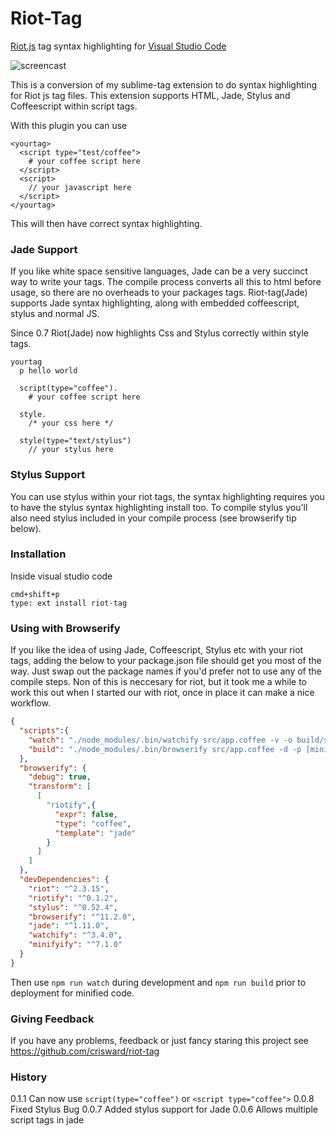 # Riot-Tag

[Riot.js](http://riotjs.com/) tag syntax highlighting for [Visual Studio Code](https://code.visualstudio.com)

![screencast](https://github.com/crisward/riot-tag/raw/master/images/screen-cast.gif)

This is a conversion of my sublime-tag extension to do syntax highlighting 
for Riot js tag files. This extension supports HTML, Jade, Stylus and Coffeescript within
script tags.

With this plugin you can use

```
<yourtag>
  <script type="test/coffee">
    # your coffee script here
  </script>
  <script>
    // your javascript here
  </script>
</yourtag>
```
This will then have correct syntax highlighting.

### Jade Support

If you like white space sensitive languages, Jade can be
a very succinct way to write your tags. The compile process
converts all this to html before usage, so there are no
overheads to your packages tags. Riot-tag(Jade) supports
Jade syntax highlighting, along with embedded coffeescript,
stylus and normal JS.

Since 0.7  Riot(Jade) now highlights Css and Stylus correctly
within style tags.

```jade
yourtag
  p hello world

  script(type="coffee").
    # your coffee script here
    
  style.
    /* your css here */
    
  style(type="text/stylus")
    // your stylus here 

```

### Stylus Support

You can use stylus within your riot tags, the syntax highlighting requires you
to have the stylus syntax highlighting install too. To compile stylus you'll
also need stylus included in your compile process (see browserify tip below). 

### Installation

Inside visual studio code
```
cmd+shift+p
type: ext install riot-tag
```

### Using with Browserify

If you like the idea of using Jade, Coffeescript, Stylus etc with your riot tags, adding the
below to your package.json file should get you most of the way. Just swap out the package names
if you'd prefer not to use any of the compile steps. Non of this is neccesary for riot, but it took
me a while to work this out when I started our with riot, once in place it can make a nice workflow.

```json
{
  "scripts":{
    "watch": "./node_modules/.bin/watchify src/app.coffee -v -o build/site.js",
    "build": "./node_modules/.bin/browserify src/app.coffee -d -p [minifyify --uglify [--mangle 0] --map build/app.map.json --output build/app.map.json] -o build/app.js"
  },
  "browserify": {
    "debug": true,
    "transform": [
      [
        "riotify",{
          "expr": false,
          "type": "coffee",
          "template": "jade"
        }
      ]
    ]
  },
  "devDependencies": {
    "riot": "^2.3.15",
    "riotify": "^0.1.2",
    "stylus": "^0.52.4",
    "browserify": "^11.2.0",
    "jade": "^1.11.0",
    "watchify": "^3.4.0",
    "minifyify": "^7.1.0"
  }
}
```
Then use `npm run watch` during development and `npm run build` prior to deployment for minified code.


### Giving Feedback

If you have any problems, feedback or just fancy staring this project
see https://github.com/crisward/riot-tag


### History

0.1.1  Can now use `script(type="coffee")` or `<script type="coffee">`
0.0.8  Fixed Stylus Bug
0.0.7  Added stylus support for Jade
0.0.6  Allows multiple script tags in jade